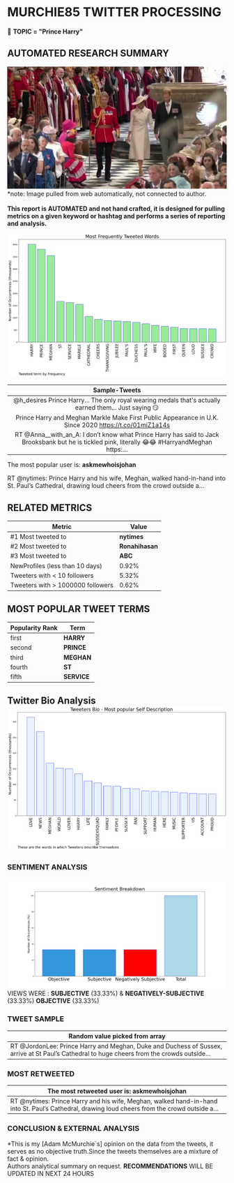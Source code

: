 # MURCHIE85 TWITTER PROCESSING 
&#x1F34E; **TOPIC = "Prince Harry"**

## AUTOMATED RESEARCH SUMMARY

![image](assets/2022-06-03hashtagImage.png)*note: Image pulled from web automatically, not connected to author.
<br></br>
<b> This report is AUTOMATED and not hand crafted, it is designed for pulling metrics on a given keyword or hashtag and performs a series of reporting and analysis.</b>



![image](assets/2022-06-03TWEETS.png)



|                **Sample-Tweets**        |
| :-------------: |
| @h_desires Prince Harry... The only royal wearing medals that's actually earned them... Just saying 😏 |
| Prince Harry and Meghan Markle Make First Public Appearance in U.K. Since 2020 https://t.co/01miZ1a14s |
| RT @Anna__with_an_A: I don’t know what Prince Harry has said to Jack Brooksbank but he is tickled pink, literally 😂😂 #HarryandMeghan https:… |

The most popular user is: **askmewhoisjohan**
<div class="alert alert-block alert-danger"> RT @nytimes: Prince Harry and his wife, Meghan, walked hand-in-hand into St. Paul’s Cathedral, drawing loud cheers from the crowd outside a…</div>

## RELATED METRICS<br>
| Metric | Value |
| ------------- | ------------- |
| #1 Most tweeted to  | **nytimes** |
| #2 Most tweeted to  | **Ronahihasan** |
| #3 Most tweeted to  | **ABC** |
| NewProfiles (less than 10 days) | 0.92%  |
| Tweeters with < 10 followers  | 5.32%|
| Tweeters with > 1000000 followers  | 0.62%  |



## MOST POPULAR TWEET TERMS 


| Popularity Rank  | Term |
| ------------- | ------------- |
| first  | **HARRY**  |
| second  | **PRINCE**  |
| third  | **MEGHAN** |
| fourth  | **ST**  |
| fifth  | **SERVICE**  |


## Twitter Bio Analysis![image](assets/2022-06-03BIO.png)
### SENTIMENT ANALYSIS
![image](assets/2022-06-03sentiment.png)
VIEWS WERE : **SUBJECTIVE**  (33.33%) & **NEGATIVELY-SUBJECTIVE** (33.33%) **OBJECTIVE** (33.33%)

### TWEET SAMPLE 
| Random value picked from array |
| ------------- |
|RT @JordonLee: Prince Harry and Meghan, Duke and Duchess of Sussex, arrive at St Paul’s Cathedral to huge cheers from the crowds outside… |

### MOST RETWEETED 

| The most retweeted user is: **askmewhoisjohan**  |
| ------------- |
| RT @nytimes: Prince Harry and his wife, Meghan, walked hand-in-hand into St. Paul’s Cathedral, drawing loud cheers from the crowd outside a… |

### CONCLUSION & EXTERNAL ANALYSIS

*This is my [Adam McMurchie`s] opinion on the data from the tweets, it serves as no objective truth.Since the tweets themselves are a mixture of fact & opinion.<br>
Authors analytical summary on request.
**RECOMMENDATIONS** WILL BE UPDATED IN NEXT  24 HOURS <br>
